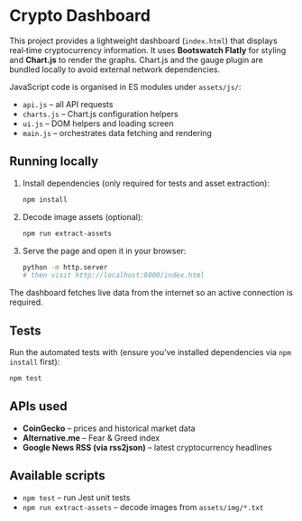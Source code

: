 # Crypto Dashboard

This project provides a lightweight dashboard (`index.html`) that displays real‑time cryptocurrency information. It uses **Bootswatch Flatly** for styling and **Chart.js** to render the graphs.  Chart.js and the gauge plugin are bundled locally to avoid external network dependencies.

JavaScript code is organised in ES modules under `assets/js/`:

- `api.js` – all API requests
- `charts.js` – Chart.js configuration helpers
- `ui.js` – DOM helpers and loading screen
- `main.js` – orchestrates data fetching and rendering

## Running locally

1. Install dependencies (only required for tests and asset extraction):
   ```bash
   npm install
   ```
2. Decode image assets (optional):
   ```bash
   npm run extract-assets
   ```
3. Serve the page and open it in your browser:
   ```bash
   python -m http.server
   # then visit http://localhost:8000/index.html
   ```

The dashboard fetches live data from the internet so an active connection is required.

## Tests

Run the automated tests with (ensure you've installed dependencies via `npm install` first):

```bash
npm test
```

## APIs used

- **CoinGecko** – prices and historical market data
- **Alternative.me** – Fear & Greed index
- **Google News RSS (via rss2json)** – latest cryptocurrency headlines

## Available scripts

- `npm test` – run Jest unit tests
- `npm run extract-assets` – decode images from `assets/img/*.txt`


